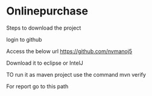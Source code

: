 # Onlinepurchase

Steps to download the project

login to github

Access the below url
https://github.com/nvmanoj5

Download it to eclipse or IntelJ

TO run it as maven project use the command mvn verify

For report go to this path
